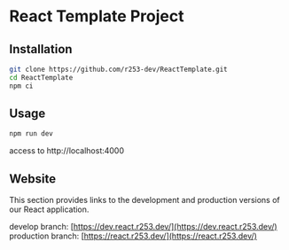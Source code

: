 # React Template Project

## Installation

```bash
git clone https://github.com/r253-dev/ReactTemplate.git
cd ReactTemplate
npm ci
```

## Usage

```bash
npm run dev
```

access to http://localhost:4000

## Website

This section provides links to the development and production versions of our React application.

develop branch: [https://dev.react.r253.dev/](https://dev.react.r253.dev/)
production branch: [https://react.r253.dev/](https://react.r253.dev/)
